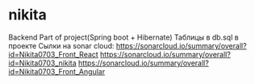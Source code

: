 # nikita
Backend Part of project(Spring boot + Hibernate)
Таблицы в db.sql в проекте
Сылки на sonar cloud:
https://sonarcloud.io/summary/overall?id=Nikita0703_Front_React
https://sonarcloud.io/summary/overall?id=Nikita0703_nikita
https://sonarcloud.io/summary/overall?id=Nikita0703_Front_Angular

